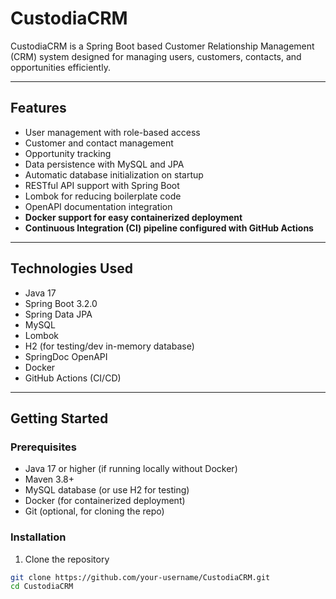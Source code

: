 # CustodiaCRM

CustodiaCRM is a Spring Boot based Customer Relationship Management (CRM) system designed for managing users, customers, contacts, and opportunities efficiently.

---

## Features

- User management with role-based access
- Customer and contact management
- Opportunity tracking
- Data persistence with MySQL and JPA
- Automatic database initialization on startup
- RESTful API support with Spring Boot
- Lombok for reducing boilerplate code
- OpenAPI documentation integration
- **Docker support for easy containerized deployment**
- **Continuous Integration (CI) pipeline configured with GitHub Actions**

---

## Technologies Used

- Java 17
- Spring Boot 3.2.0
- Spring Data JPA
- MySQL
- Lombok
- H2 (for testing/dev in-memory database)
- SpringDoc OpenAPI
- Docker
- GitHub Actions (CI/CD)

---

## Getting Started

### Prerequisites

- Java 17 or higher (if running locally without Docker)
- Maven 3.8+
- MySQL database (or use H2 for testing)
- Docker (for containerized deployment)
- Git (optional, for cloning the repo)

### Installation

1. Clone the repository

```bash
git clone https://github.com/your-username/CustodiaCRM.git
cd CustodiaCRM
